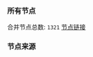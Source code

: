 ### 所有节点
合并节点总数: `1321`
[节点链接](https://raw.githubusercontent.com/rzhy1/11/master/sub/sub_merge_base64.txt)

### 节点来源
